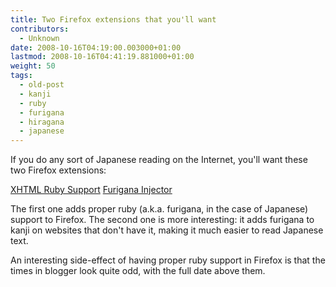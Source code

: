 ```yaml
---
title: Two Firefox extensions that you'll want
contributors:
  - Unknown
date: 2008-10-16T04:19:00.003000+01:00
lastmod: 2008-10-16T04:41:19.881000+01:00
weight: 50
tags:
  - old-post
  - kanji
  - ruby
  - furigana
  - hiragana
  - japanese
---
```


If you do any sort of Japanese reading on the Internet, you'll want these two Firefox extensions:

[XHTML Ruby Support](https://addons.mozilla.org/en-US/firefox/addon/1935)
[Furigana Injector](https://addons.mozilla.org/en-US/firefox/addon/6178)

The first one adds proper ruby (a.k.a. furigana, in the case of Japanese) support to Firefox. The second one is more interesting: it adds furigana to kanji on websites that don't have it, making it much easier to read Japanese text.

An interesting side-effect of having proper ruby support in Firefox is that the times in blogger look quite odd, with the full date above them.

